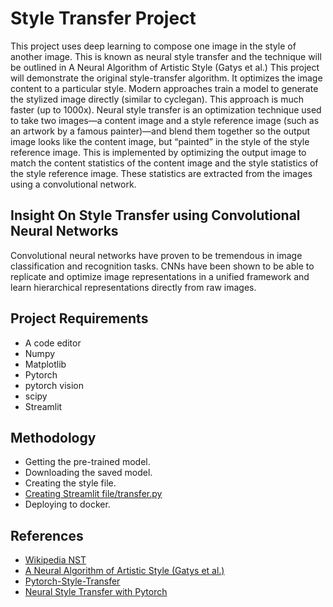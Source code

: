 # Style Transfer Project
This project uses deep learning to compose one image in the style of another image. This is known as neural style transfer and the technique will be outlined in A Neural Algorithm of Artistic Style (Gatys et al.) This project will demonstrate the original style-transfer algorithm. It optimizes the image content to a particular style. Modern approaches train a model to generate the stylized image directly (similar to cyclegan). This approach is much faster (up to 1000x).
Neural style transfer is an optimization technique used to take two images—a content image and a style reference image (such as an artwork by a famous painter)—and blend them together so the output image looks like the content image, but “painted” in the style of the style reference image. This is implemented by optimizing the output image to match the content statistics of the content image and the style statistics of the style reference image. These statistics are extracted from the images using a convolutional network.

## Insight On Style Transfer using Convolutional Neural Networks
Convolutional neural networks have proven to be tremendous in image classification and recognition tasks. CNNs have been shown to be able to replicate and optimize image representations in a unified framework and learn hierarchical representations directly from raw images.

## Project Requirements
- A code editor
- Numpy
- Matplotlib
- Pytorch
- pytorch vision
- scipy
- Streamlit

## Methodology
- Getting the pre-trained model.
- Downloading the saved model.
- Creating the style file.
- [Creating Streamlit file/transfer.py](https://github.com/Alexelofu/Style-Transfer-Project/blob/main/style/neural_style/transfer.py)
- Deploying to docker.

## References
* [Wikipedia NST](https://en.wikipedia.org/wiki/Neural_Style_Transfer#NST)
* [A Neural Algorithm of Artistic Style (Gatys et al.)](https://arxiv.org/pdf/1508.06576.pdf)
* [Pytorch-Style-Transfer](https://modelzoo.co/model/pytorch-style-transfer)
* [Neural Style Transfer with Pytorch](https://pytorch.org/tutorials/advanced/neural_style_tutorial.html)


